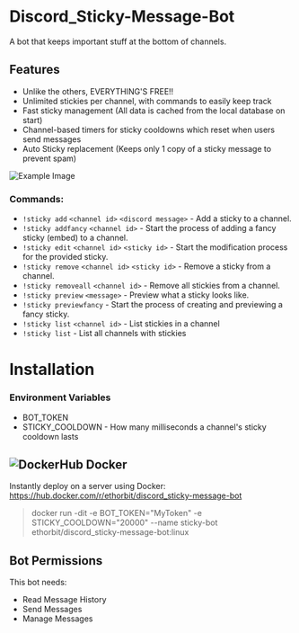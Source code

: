 # Discord_Sticky-Message-Bot
A bot that keeps important stuff at the bottom of channels.

## Features
* Unlike the others, EVERYTHING'S FREE!!
* Unlimited stickies per channel, with commands to easily keep track
* Fast sticky management (All data is cached from the local database on start)
* Channel-based timers for sticky cooldowns which reset when users send messages
* Auto Sticky replacement (Keeps only 1 copy of a sticky message to prevent spam)

![Example Image](https://i.imgur.com/2RUZb2q.png)

### Commands:
* `!sticky add` `<channel id>` `<discord message>` - Add a sticky to a channel.
* `!sticky addfancy` `<channel id>` - Start the process of adding a fancy sticky (embed) to a channel.
* `!sticky edit` `<channel id>` `<sticky id>` - Start the modification process for the provided sticky.
* `!sticky remove` `<channel id>` `<sticky id>` - Remove a sticky from a channel.
* `!sticky removeall` `<channel id>` - Remove all stickies from a channel.
* `!sticky preview` `<message>` - Preview what a sticky looks like.
* `!sticky previewfancy` - Start the process of creating and previewing a fancy sticky.
* `!sticky list` `<channel id>` - List stickies in a channel
* `!sticky list` - List all channels with stickies
    
# Installation
### Environment Variables
* BOT_TOKEN
* STICKY_COOLDOWN - How many milliseconds a channel's sticky cooldown lasts

## ![DockerHub](https://i.imgur.com/tItmtNW.png) Docker
Instantly deploy on a server using Docker: https://hub.docker.com/r/ethorbit/discord_sticky-message-bot
> docker run -dit -e BOT_TOKEN="MyToken" -e STICKY_COOLDOWN="20000" --name sticky-bot ethorbit/discord_sticky-message-bot:linux



## Bot Permissions
This bot needs:
* Read Message History
* Send Messages
* Manage Messages
